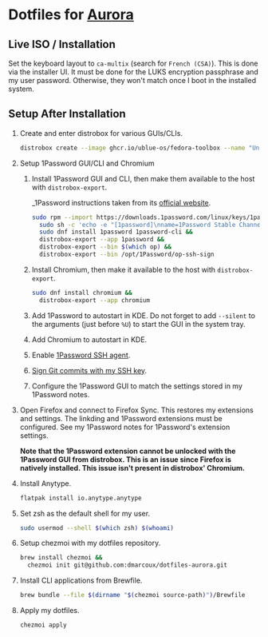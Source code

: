 # Dotfiles for [Aurora](https://getaurora.dev/)

## Live ISO / Installation

Set the keyboard layout to `ca-multix` (search for `French (CSA)`). This is
done via the installer UI. It must be done for the LUKS encryption passphrase
and my user password.  Otherwise, they won't match once I boot in the installed
system.

## Setup After Installation

1. Create and enter distrobox for various GUIs/CLIs.

   ```bash
   distrobox create --image ghcr.io/ublue-os/fedora-toolbox --name "Universal_Blue_Fedora_Toolbox" && distrobox enter Universal_Blue_Fedora_Toolbox
   ```

2. Setup 1Password GUI/CLI and Chromium

   1. Install 1Password GUI and CLI, then make them available to the host with `distrobox-export`.

      _1Password instructions taken from its [official website](https://support.1password.com/install-linux/).

      ```bash
      sudo rpm --import https://downloads.1password.com/linux/keys/1password.asc &&
        sudo sh -c 'echo -e "[1password]\nname=1Password Stable Channel\nbaseurl=https://downloads.1password.com/linux/rpm/stable/\$basearch\nenabled=1\ngpgcheck=1\nrepo_gpgcheck=1\ngpgkey=\"https://downloads.1password.com/linux/keys/1password.asc\"" > /etc/yum.repos.d/1password.repo'a &&
        sudo dnf install 1password 1password-cli &&
        distrobox-export --app 1password &&
        distrobox-export --bin $(which op) &&
        distrobox-export --bin /opt/1Password/op-ssh-sign
      ```

   2. Install Chromium, then make it available to the host with `distrobox-export`.

      ```bash
      sudo dnf install chromium &&
        distrobox-export --app chromium
      ```

   3. Add 1Password to autostart in KDE. Do not forget to add `--silent` to the
      arguments (just before `%U`) to start the GUI in the system tray.

   4. Add Chromium to autostart in KDE.

   5. Enable [1Password SSH agent](https://developer.1password.com/docs/ssh/get-started/#step-3-turn-on-the-1password-ssh-agent).

   6. [Sign Git commits with my SSH key](https://developer.1password.com/docs/ssh/git-commit-signing/).

   7. Configure the 1Password GUI to match the settings stored in my 1Password notes.

3. Open Firefox and connect to Firefox Sync. This restores my extensions and
   settings. The linkding and 1Password extensions must be configured. See my 1Password notes
   for 1Password's extension settings.

   **Note that the 1Password extension cannot be unlocked with the 1Password
   GUI from distrobox. This is an issue since Firefox is natively installed. This
   issue isn't present in distrobox' Chromium.**

4. Install Anytype.

   ```bash
   flatpak install io.anytype.anytype
   ```

5. Set zsh as the default shell for my user.

   ```bash
   sudo usermod --shell $(which zsh) $(whoami)
   ```

6. Setup chezmoi with my dotfiles repository.

   ```bash
   brew install chezmoi &&
     chezmoi init git@github.com:dmarcoux/dotfiles-aurora.git
   ```

7. Install CLI applications from Brewfile.

   ```bash
   brew bundle --file $(dirname "$(chezmoi source-path)")/Brewfile
   ```

8. Apply my dotfiles.

   ```bash
   chezmoi apply
   ```
